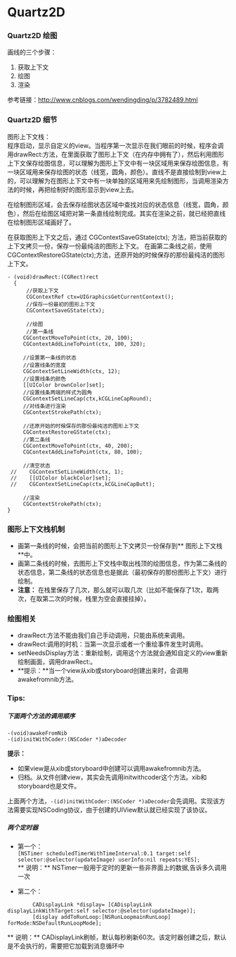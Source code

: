 # Quartz2D

### Quartz2D 绘图
画线的三个步骤：
1. 获取上下文
2. 绘图
3. 渲染

 参考链接：<http://www.cnblogs.com/wendingding/p/3782489.html>

### Quartz2D 细节
图形上下文栈：<br>
程序启动，显示自定义的view。当程序第一次显示在我们眼前的时候，程序会调用drawRect:方法，在里面获取了图形上下文（在内存中拥有了），然后利用图形上下文保存绘图信息，可以理解为图形上下文中有一块区域用来保存绘图信息，有一块区域用来保存绘图的状态（线宽，圆角，颜色）。直线不是直接绘制到view上的，可以理解为在图形上下文中有一块单独的区域用来先绘制图形，当调用渲染方法的时候，再把绘制好的图形显示到view上去。
 
在绘制图形区域，会去保存绘图状态区域中查找对应的状态信息（线宽，圆角，颜色），然后在绘图区域把对第一条直线绘制完成。其实在渲染之前，就已经把直线在绘制图形区域画好了。


在获取图形上下文之后，通过 CGContextSaveGState(ctx); 方法，把当前获取的上下文拷贝一份，保存一份最纯洁的图形上下文。
在画第二条线之前，使用CGContextRestoreGState(ctx);方法，还原开始的时候保存的那份最纯洁的图形上下文。

```objc
- (void)drawRect:(CGRect)rect
  {
      //获取上下文
      CGContextRef ctx=UIGraphicsGetCurrentContext();
      //保存一份最初的图形上下文
      CGContextSaveGState(ctx);
      
      //绘图
      //第一条线
     CGContextMoveToPoint(ctx, 20, 100);
     CGContextAddLineToPoint(ctx, 100, 320);
     
     //设置第一条线的状态
     //设置线条的宽度
     CGContextSetLineWidth(ctx, 12);
     //设置线条的颜色
     [[UIColor brownColor]set];
     //设置线条两端的样式为圆角
     CGContextSetLineCap(ctx,kCGLineCapRound);
     //对线条进行渲染
     CGContextStrokePath(ctx);
     
     //还原开始的时候保存的那份最纯洁的图形上下文
     CGContextRestoreGState(ctx);
     //第二条线
     CGContextMoveToPoint(ctx, 40, 200);
     CGContextAddLineToPoint(ctx, 80, 100);
     
     //清空状态
 //    CGContextSetLineWidth(ctx, 1);
 //    [[UIColor blackColor]set];
 //    CGContextSetLineCap(ctx,kCGLineCapButt);
     
     //渲染
     CGContextStrokePath(ctx);
}
```

### 图形上下文栈机制
* 画第一条线的时候，会把当前的图形上下文拷贝一份保存到** 图形上下文栈 **中。
* 画第二条线的时候，去图形上下文栈中取出栈顶的绘图信息，作为第二条线的状态信息，第二条线的状态信息也是据此（最初保存的那份图形上下文）进行绘制。
* **注意：** 在栈里保存了几次，那么就可以取几次（比如不能保存了1次，取两次，在取第二次的时候，栈里为空会直接挂掉）。


### 绘图相关
* drawRect:方法不能由我们自己手动调用，只能由系统来调用。
* drawRect:调用的时机：当第一次显示或者一个重绘事件发生时调用。
* setNeedsDisplay方法：重新绘制，调用这个方法就会通知自定义的view重新绘制画面，调用drawRect:。
* **提示：**当一个view从xib或storyboard创建出来时，会调用awakefromnib方法。

### Tips:
##### 下面两个方法的调用顺序
``` objc
-(void)awakeFromNib
-(id)initWithCoder:(NSCoder *)aDecoder
```
**提示：**  
* 如果view是从xib或storyboard中创建可以调用awakefromnib方法。  
* 归档。从文件创建view，其实会先调用initwithcoder这个方法。xib和storyboard也是文件。

上面两个方法，`-(id)initWithCoder:(NSCoder *)aDecoder`会先调用。实现该方法需要实现NSCoding协议，由于创建的UIView默认就已经实现了该协议。

##### 两个定时器
* 第一个：  
`
[NSTimer scheduledTimerWithTimeInterval:0.1 target:self selector:@selector(updateImage) userInfo:nil repeats:YES];
`  
** 说明：** NSTimer一般用于定时的更新一些非界面上的数据,告诉多久调用一次

* 第二个：  
```objc
        CADisplayLink *display= [CADisplayLink displayLinkWithTarget:self selector:@selector(updateImage)];
        [display addToRunLoop:[NSRunLoopmainRunLoop] forMode:NSDefaultRunLoopMode];
```  
** 说明：** CADisplayLink刷帧，默认每秒刷新60次。该定时器创建之后，默认是不会执行的，需要把它加载到消息循环中
